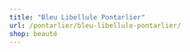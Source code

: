 ```yaml
---
title: "Bleu Libellule Pontarlier"
url: /pontarlier/bleu-libellule-pontarlier/
shop: beauté
---
```

